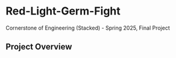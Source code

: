 # Red-Light-Germ-Fight
Cornerstone of Engineering (Stacked) - Spring 2025, Final Project

## Project Overview
